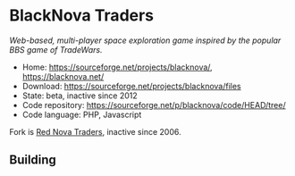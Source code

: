 # BlackNova Traders

_Web-based, multi-player space exploration game inspired by the popular BBS game of TradeWars._

- Home: https://sourceforge.net/projects/blacknova/, https://blacknova.net/
- Download: https://sourceforge.net/projects/blacknova/files
- State: beta, inactive since 2012
- Code repository: https://sourceforge.net/p/blacknova/code/HEAD/tree/
- Code language: PHP, Javascript

Fork is [Red Nova Traders](https://sourceforge.net/projects/rednova/), inactive since 2006.

## Building

